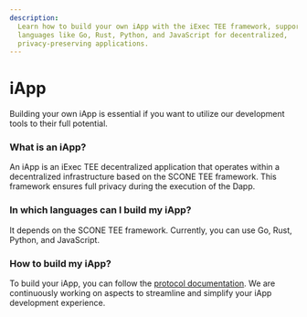 ```yaml
---
description:
  Learn how to build your own iApp with the iExec TEE framework, supporting
  languages like Go, Rust, Python, and JavaScript for decentralized,
  privacy-preserving applications.
---
```


# iApp

Building your own iApp is essential if you want to utilize our development tools
to their full potential.

### What is an iApp?

An iApp is an iExec TEE decentralized application that operates within a
decentralized infrastructure based on the SCONE TEE framework. This framework
ensures full privacy during the execution of the Dapp.

### In which languages can I build my iApp?

It depends on the SCONE TEE framework. Currently, you can use Go, Rust, Python,
and JavaScript.

### How to build my iApp?

To build your iApp, you can follow the
[protocol documentation](https://protocol.docs.iex.ec/for-developers/your-first-app).
We are continuously working on aspects to streamline and simplify your iApp
development experience.
